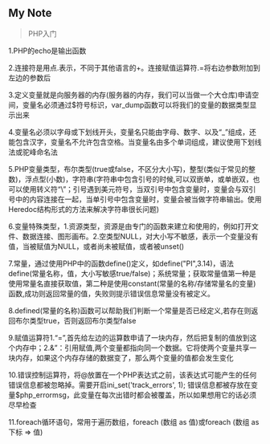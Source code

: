 My Note
-------- 
> PHP入门

1.PHP的echo是输出函数

2.连接符是用点.表示，不同于其他语言的+。连接赋值运算符.=将右边参数附加到左边的参数后

3.定义变量就是向服务器的内存(服务器的内存，我们可以当做一个大仓库)申请空间，变量名必须通过$符号标识，var_dump函数可以将我们的变量的数据类型显示出来

4.变量名必须以字母或下划线开头，变量名只能由字母、数字、以及“_”组成，还能包含汉字，变量名不允许包含空格。当变量名由多个单词组成，建议使用下划线法或驼峰命名法

5.PHP变量类型，布尔类型(true或false，不区分大小写)，整型(类似于常见的整数)，浮点型(小数)，字符串(字符串中包含引号的时候,可以双嵌单，或单嵌双，也可以使用转义符“\”；引号遇到美元符号，当双引号中包含变量时，变量会与双引号中的内容连接在一起，当单引号中包含变量时，变量会被当做字符串输出。使用Heredoc结构形式的方法来解决字符串很长问题)

6.变量特殊类型，1.资源类型，资源是由专门的函数来建立和使用的，例如打开文件、数据连接、图形画布。2.空类型NULL，对大小写不敏感，表示一个变量没有值，当被赋值为NULL，或者尚未被赋值，或者被unset()

7.常量，通过使用PHP中的函数define()定义，如define("PI",3.14)，语法define(常量名称，值，大小写敏感true/false)；系统常量；获取常量值第一种是使用常量名直接获取值，第二种是使用constant(常量的名称/存储常量名的变量)函数,成功则返回常量的值，失败则提示错误信息常量没有被定义。

8.defined(常量的名称)函数可以帮助我们判断一个常量是否已经定义,若存在则返回布尔类型true，否则返回布尔类型false

9.赋值运算符1.“=”,首先给左边的运算数申请了一块内存，然后把复制的值放到这个内存中；2.&”：引用赋值,两个变量都指向同一个数据。它将使两个变量共享一块内存，如果这个内存存储的数据变了，那么两个变量的值都会发生变化

10.错误控制运算符，将@放置在一个PHP表达式之前，该表达式可能产生的任何错误信息都被忽略掉。需要开启ini_set('track_errors', 1); 错误信息都被存放在变量$php_errormsg，此变量在每次出错时都会被覆盖，所以如果想用它的话必须尽早检查

11.foreach循环语句，常用于遍历数组，foreach (数组 as 值)或foreach (数组 as 下标 => 值)
